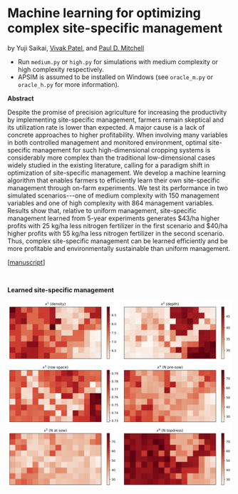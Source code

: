 # Machine learning for optimizing complex site-specific management
by Yuji Saikai, [Vivak Patel](http://pages.stat.wisc.edu/~vrpatel6/), and [Paul D. Mitchell](https://aae.wisc.edu/faculty/pdmitchell/)

- Run ``medium.py`` or ``high.py`` for simulations with medium complexity or high complexity respectively.
- APSIM is assumed to be installed on Windows (see ``oracle_m.py`` or ``oracle_h.py`` for more information).

**Abstract**

Despite the promise of precision agriculture for increasing the productivity by implementing site-specific management, farmers remain skeptical and its utilization rate is lower than expected. A major cause is a lack of concrete approaches to higher profitability. When involving many variables in both controlled management and monitored environment, optimal site-specific management for such high-dimensional cropping systems is considerably more complex than the traditional low-dimensional cases widely studied in the existing literature, calling for a paradigm shift in optimization of site-specific management. We develop a machine learning algorithm that enables farmers to efficiently learn their own site-specific management through on-farm experiments. We test its performance in two simulated scenarios---one of medium complexity with 150 management variables and one of high complexity with 864 management variables. Results show that, relative to uniform management, site-specific management learned from 5-year experiments generates $43/ha higher profits with 25 kg/ha less nitrogen fertilizer in the first scenario and $40/ha higher profits with 55 kg/ha less nitrogen fertilizer in the second scenario. Thus, complex site-specific management can be learned efficiently and be more profitable and environmentally sustainable than uniform management.

[[manuscript](bopa.pdf)]

&nbsp;

**Learned site-specific management**

![](mngmnt_learned_B0.png)
![](mngmnt_learned_B1.png)
![](mngmnt_learned_B2.png)
